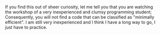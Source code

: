 If you find this out of sheer curiosity, 
let me tell you that you are watching the workshop of a very inexperienced and clumsy programming student; 
Consequently, you will not find a code that can be classified as "minimally efficient". 
I am still very inexperienced and I think I have a long way to go, I just have to practice.
